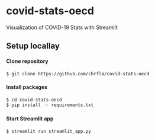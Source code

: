 # covid-stats-oecd
Visualization of COVID-19 Stats with Streamlit 

## Setup locallay

#### Clone repository

```bash
$ git clone https://github.com/chrfla/covid-stats-oecd
```

#### Install packages

```bash
$ cd covid-stats-oecd
$ pip install -r requirements.txt
```

#### Start Streamlit app

```bash
$ streamlit run streamlit_app.py
```

